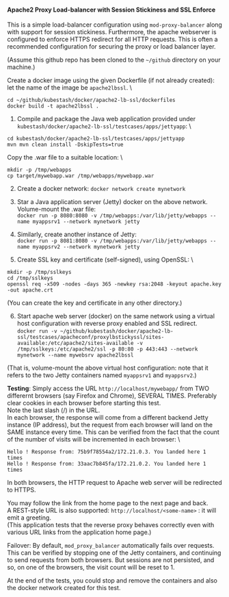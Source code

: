 #### Apache2 Proxy Load-balancer with Session Stickiness and SSL Enforce
This is a simple load-balancer configuration using `mod-proxy-balancer` along with support for session stickiness. Furthermore, the apache webserver is configured to enforce HTTPS redirect for all HTTP requests. This is often a recommended configuration for securing the proxy or load balancer layer. 

(Assume this github repo has been cloned to the `~/github` directory on your machine.)

Create a docker image using the given Dockerfile (if not already created): let the name of the image be `apache2lbssl`. \
```
cd ~/github/kubestash/docker/apache2-lb-ssl/dockerfiles
docker build -t apache2lbssl .
```

1. Compile and package the Java web application provided under `kubestash/docker/apache2-lb-ssl/testcases/apps/jettyapp`: \
```
cd kubestash/docker/apache2-lb-ssl/testcases/apps/jettyapp
mvn mvn clean install -DskipTests=true
```
Copy the .war file to a suitable location: \
```
mkdir -p /tmp/webapps
cp target/mywebapp.war /tmp/webapps/mywebapp.war
```

2. Create a docker network: `docker network create mynetwork`

3. Star a Java application server (Jetty) docker on the above network. Volume-mount the .war file: \
`docker run -p 8080:8080 -v /tmp/webapps:/var/lib/jetty/webapps --name myappsrv1 --network mynetwork jetty`

4. Similarly, create another instance of Jetty: \
`docker run -p 8081:8080 -v /tmp/webapps:/var/lib/jetty/webapps --name myappsrv2 --network mynetwork jetty`

5. Create SSL key and certificate (self-signed), using OpenSSL: \
```
mkdir -p /tmp/sslkeys
cd /tmp/sslkeys
openssl req -x509 -nodes -days 365 -newkey rsa:2048 -keyout apache.key -out apache.crt
```
(You can create the key and certificate in any other directory.)

6. Start apache web server (docker) on the same network using a virtual host configuration with reverse proxy enabled and SSL redirect. \
`docker run -v ~/github/kubestash/docker/apache2-lb-ssl/testcases/apacheconf/proxylbstickyssl/sites-available:/etc/apache2/sites-available -v /tmp/sslkeys:/etc/apache2/ssl -p 80:80 -p 443:443 --network mynetwork --name mywebsrv apache2lbssl`

(That is, volume-mount the above virtual host configuration: note that it refers to the two Jetty containers named `myappsrv1` and `myappsrv2`.)

**Testing**: Simply access the URL `http://localhost/mywebapp/` from TWO differernt browsers (say Firefox and Chrome), SEVERAL TIMES. Preferably clear cookies in each browser before starting this test. \
Note the last slash (/) in the URL. \
In each browser, the response will come from a different backend Jetty instance (IP address), but the request from each browser will land on the SAME instance every time. This can be verified from the fact that the count of the number of visits will be incremented in each browser: \
```
Hello ! Response from: 75b9f78554a2/172.21.0.3. You landed here 1 times
Hello ! Response from: 33aac7b845fa/172.21.0.2. You landed here 1 times
```
In both browsers, the HTTP request to Apache web server will be redirected to HTTPS. 

You may follow the link from the home page to the next page and back. \
A REST-style URL is also supported: `http://localhost/<some-name>` : it will emit a greeting.\
(This application tests that the reverse proxy behaves correctly even with various URL links from the application home page.)

Failover: By default, `mod_proxy_balancer` automatically fails over requests. This can be verified by stopping one of the Jetty containers, and continuing to send requests from both browsers. But sessions are not persisted, and so, on one of the browsers, the visit count will be reset to 1.

At the end of the tests, you could stop and remove the containers and also the docker network created for this test.
